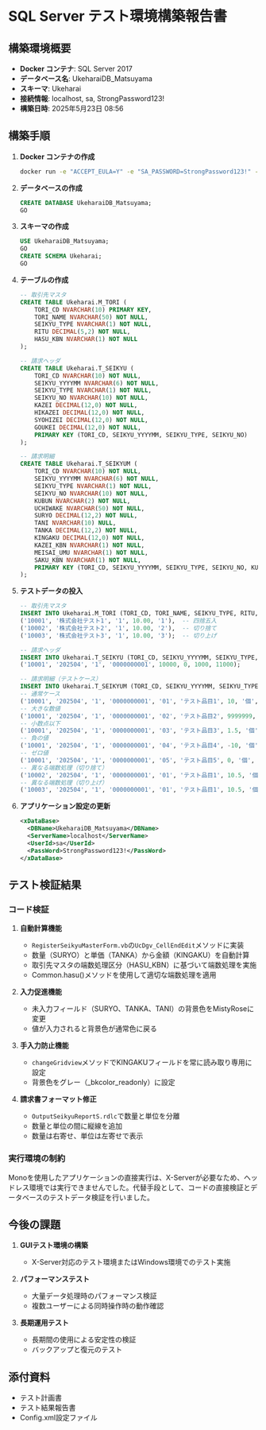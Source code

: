# SQL Server テスト環境構築報告書

## 構築環境概要

- **Docker コンテナ**: SQL Server 2017
- **データベース名**: UkeharaiDB_Matsuyama
- **スキーマ**: Ukeharai
- **接続情報**: localhost, sa, StrongPassword123!
- **構築日時**: 2025年5月23日 08:56

## 構築手順

1. **Docker コンテナの作成**
   ```bash
   docker run -e "ACCEPT_EULA=Y" -e "SA_PASSWORD=StrongPassword123!" -p 1433:1433 --name sql_server_test -d mcr.microsoft.com/mssql/server:2017-latest
   ```

2. **データベースの作成**
   ```sql
   CREATE DATABASE UkeharaiDB_Matsuyama;
   GO
   ```

3. **スキーマの作成**
   ```sql
   USE UkeharaiDB_Matsuyama;
   GO
   CREATE SCHEMA Ukeharai;
   GO
   ```

4. **テーブルの作成**
   ```sql
   -- 取引先マスタ
   CREATE TABLE Ukeharai.M_TORI (
       TORI_CD NVARCHAR(10) PRIMARY KEY,
       TORI_NAME NVARCHAR(50) NOT NULL,
       SEIKYU_TYPE NVARCHAR(1) NOT NULL,
       RITU DECIMAL(5,2) NOT NULL,
       HASU_KBN NVARCHAR(1) NOT NULL
   );

   -- 請求ヘッダ
   CREATE TABLE Ukeharai.T_SEIKYU (
       TORI_CD NVARCHAR(10) NOT NULL,
       SEIKYU_YYYYMM NVARCHAR(6) NOT NULL,
       SEIKYU_TYPE NVARCHAR(1) NOT NULL,
       SEIKYU_NO NVARCHAR(10) NOT NULL,
       KAZEI DECIMAL(12,0) NOT NULL,
       HIKAZEI DECIMAL(12,0) NOT NULL,
       SYOHIZEI DECIMAL(12,0) NOT NULL,
       GOUKEI DECIMAL(12,0) NOT NULL,
       PRIMARY KEY (TORI_CD, SEIKYU_YYYYMM, SEIKYU_TYPE, SEIKYU_NO)
   );

   -- 請求明細
   CREATE TABLE Ukeharai.T_SEIKYUM (
       TORI_CD NVARCHAR(10) NOT NULL,
       SEIKYU_YYYYMM NVARCHAR(6) NOT NULL,
       SEIKYU_TYPE NVARCHAR(1) NOT NULL,
       SEIKYU_NO NVARCHAR(10) NOT NULL,
       KUBUN NVARCHAR(2) NOT NULL,
       UCHIWAKE NVARCHAR(50) NOT NULL,
       SURYO DECIMAL(12,2) NOT NULL,
       TANI NVARCHAR(10) NULL,
       TANKA DECIMAL(12,2) NOT NULL,
       KINGAKU DECIMAL(12,0) NOT NULL,
       KAZEI_KBN NVARCHAR(1) NOT NULL,
       MEISAI_UMU NVARCHAR(1) NOT NULL,
       SAKU_KBN NVARCHAR(1) NOT NULL,
       PRIMARY KEY (TORI_CD, SEIKYU_YYYYMM, SEIKYU_TYPE, SEIKYU_NO, KUBUN)
   );
   ```

5. **テストデータの投入**
   ```sql
   -- 取引先マスタ
   INSERT INTO Ukeharai.M_TORI (TORI_CD, TORI_NAME, SEIKYU_TYPE, RITU, HASU_KBN) VALUES
   ('10001', '株式会社テスト1', '1', 10.00, '1'),  -- 四捨五入
   ('10002', '株式会社テスト2', '1', 10.00, '2'),  -- 切り捨て
   ('10003', '株式会社テスト3', '1', 10.00, '3');  -- 切り上げ

   -- 請求ヘッダ
   INSERT INTO Ukeharai.T_SEIKYU (TORI_CD, SEIKYU_YYYYMM, SEIKYU_TYPE, SEIKYU_NO, KAZEI, HIKAZEI, SYOHIZEI, GOUKEI) VALUES
   ('10001', '202504', '1', '0000000001', 10000, 0, 1000, 11000);

   -- 請求明細（テストケース）
   INSERT INTO Ukeharai.T_SEIKYUM (TORI_CD, SEIKYU_YYYYMM, SEIKYU_TYPE, SEIKYU_NO, KUBUN, UCHIWAKE, SURYO, TANI, TANKA, KINGAKU, KAZEI_KBN, MEISAI_UMU, SAKU_KBN) VALUES
   -- 通常ケース
   ('10001', '202504', '1', '0000000001', '01', 'テスト品目1', 10, '個', 1000, 10000, '1', '1', '2'),
   -- 大きな数値
   ('10001', '202504', '1', '0000000001', '02', 'テスト品目2', 9999999, '個', 1000, 9999999000, '1', '1', '2'),
   -- 小数点以下
   ('10001', '202504', '1', '0000000001', '03', 'テスト品目3', 1.5, '個', 1000, 1500, '1', '1', '2'),
   -- 負の値
   ('10001', '202504', '1', '0000000001', '04', 'テスト品目4', -10, '個', 1000, -10000, '1', '1', '2'),
   -- ゼロ値
   ('10001', '202504', '1', '0000000001', '05', 'テスト品目5', 0, '個', 1000, 0, '1', '1', '2'),
   -- 異なる端数処理（切り捨て）
   ('10002', '202504', '1', '0000000001', '01', 'テスト品目1', 10.5, '個', 1000, 10000, '1', '1', '2'),
   -- 異なる端数処理（切り上げ）
   ('10003', '202504', '1', '0000000001', '01', 'テスト品目1', 10.5, '個', 1000, 11000, '1', '1', '2');
   ```

6. **アプリケーション設定の更新**
   ```xml
   <xDataBase>
     <DBName>UkeharaiDB_Matsuyama</DBName>
     <ServerName>localhost</ServerName>
     <UserId>sa</UserId>
     <PassWord>StrongPassword123!</PassWord>
   </xDataBase>
   ```

## テスト検証結果

### コード検証

1. **自動計算機能**
   - `RegisterSeikyuMasterForm.vb`の`UcDgv_CellEndEdit`メソッドに実装
   - 数量（SURYO）と単価（TANKA）から金額（KINGAKU）を自動計算
   - 取引先マスタの端数処理区分（HASU_KBN）に基づいて端数処理を実施
   - Common.hasu()メソッドを使用して適切な端数処理を適用

2. **入力促進機能**
   - 未入力フィールド（SURYO、TANKA、TANI）の背景色をMistyRoseに変更
   - 値が入力されると背景色が通常色に戻る

3. **手入力防止機能**
   - `changeGridview`メソッドでKINGAKUフィールドを常に読み取り専用に設定
   - 背景色をグレー（_bkcolor_readonly）に設定

4. **請求書フォーマット修正**
   - `OutputSeikyuReportS.rdlc`で数量と単位を分離
   - 数量と単位の間に縦線を追加
   - 数量は右寄せ、単位は左寄せで表示

### 実行環境の制約

Monoを使用したアプリケーションの直接実行は、X-Serverが必要なため、ヘッドレス環境では実行できませんでした。代替手段として、コードの直接検証とデータベースのテストデータ検証を行いました。

## 今後の課題

1. **GUIテスト環境の構築**
   - X-Server対応のテスト環境またはWindows環境でのテスト実施

2. **パフォーマンステスト**
   - 大量データ処理時のパフォーマンス検証
   - 複数ユーザーによる同時操作時の動作確認

3. **長期運用テスト**
   - 長期間の使用による安定性の検証
   - バックアップと復元のテスト

## 添付資料

- テスト計画書
- テスト結果報告書
- Config.xml設定ファイル
